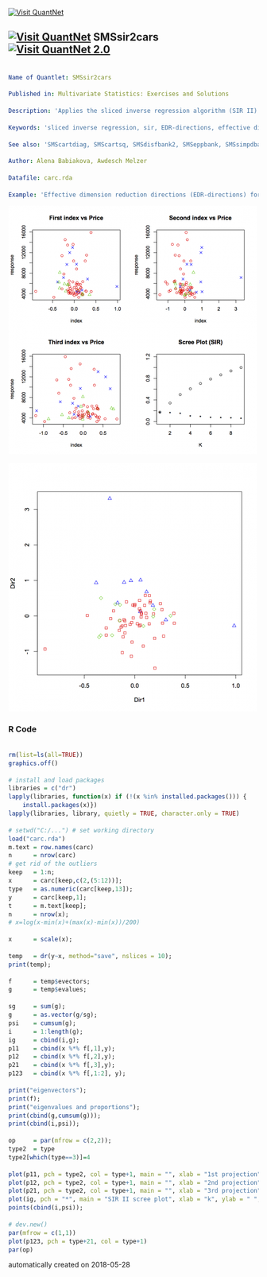 [<img src="https://github.com/QuantLet/Styleguide-and-FAQ/blob/master/pictures/banner.png" width="888" alt="Visit QuantNet">](http://quantlet.de/)

## [<img src="https://github.com/QuantLet/Styleguide-and-FAQ/blob/master/pictures/qloqo.png" alt="Visit QuantNet">](http://quantlet.de/) **SMSsir2cars** [<img src="https://github.com/QuantLet/Styleguide-and-FAQ/blob/master/pictures/QN2.png" width="60" alt="Visit QuantNet 2.0">](http://quantlet.de/)

```yaml

Name of Quantlet: SMSsir2cars

Published in: Multivariate Statistics: Exercises and Solutions

Description: 'Applies the sliced inverse regression algorithm (SIR II) on car data set (carc.rda) for dimension reduction.'

Keywords: 'sliced inverse regression, sir, EDR-directions, effective dimension reduction directions, eigenvalue'

See also: 'SMScartdiag, SMScartsq, SMSdisfbank2, SMSeppbank, SMSsimpdbank, SMSsimpdsimu, SMSsir2cars, SMSsir2simu, SMSsircars, SMSsirsimu, SMSsircars, SMSsirsimu, SMSsiruscomp, SMSsvmbankrupt, SMSsvmorange, SMSsvmspiral'

Author: Alena Babiakova, Awdesch Melzer

Datafile: carc.rda

Example: 'Effective dimension reduction directions (EDR-directions) for the car data and plots for the response versus the estimated EDR-directions, a three-dimensional plot for the first two directions and the response and plot for the eigenvalues and the cumulative sum.'
```

![Picture1](SMSsir2cars01_r.png)

![Picture2](SMSsir2cars02_r.png)

### R Code
```r

rm(list=ls(all=TRUE))
graphics.off()

# install and load packages
libraries = c("dr")
lapply(libraries, function(x) if (!(x %in% installed.packages())) {
    install.packages(x)})
lapply(libraries, library, quietly = TRUE, character.only = TRUE)

# setwd("C:/...") # set working directory
load("carc.rda")
m.text = row.names(carc)
n      = nrow(carc)
# get rid of the outliers
keep   = 1:n;
x      = carc[keep,c(2,(5:12))];
type   = as.numeric(carc[keep,13]);
y      = carc[keep,1];
t      = m.text[keep];
n      = nrow(x);
# x=log(x-min(x)+(max(x)-min(x))/200)

x      = scale(x);

temp   = dr(y~x, method="save", nslices = 10);
print(temp);

f      = temp$evectors;
g      = temp$evalues;

sg     = sum(g);
g      = as.vector(g/sg);
psi    = cumsum(g);
i      = 1:length(g);
ig     = cbind(i,g);
p11    = cbind(x %*% f[,1],y);
p12    = cbind(x %*% f[,2],y);
p21    = cbind(x %*% f[,3],y);
p123   = cbind(x %*% f[,1:2], y);

print("eigenvectors");
print(f);
print("eigenvalues and proportions");
print(cbind(g,cumsum(g)));
print(cbind(i,psi));

op     = par(mfrow = c(2,2));
type2  = type
type2[which(type==3)]=4

plot(p11, pch = type2, col = type+1, main = "", xlab = "1st projection", ylab = "price");
plot(p12, pch = type2, col = type+1, main = "", xlab = "2nd projection", ylab = "price");
plot(p21, pch = type2, col = type+1, main = "", xlab = "3rd projection", ylab = "price");
plot(ig, pch = "*", main = "SIR II scree plot", xlab = "k", ylab = " ", ylim = c(0,1));
points(cbind(i,psi));

# dev.new()
par(mfrow = c(1,1))
plot(p123, pch = type+21, col = type+1)
par(op)
```

automatically created on 2018-05-28